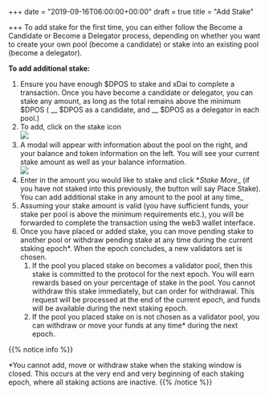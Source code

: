 +++
date = "2019-09-16T06:00:00+00:00"
draft = true
title = "Add Stake"

+++
To add stake for the first time, you can either follow the Become a Candidate or Become a Delegator process, depending on whether you want to create your own pool (become a candidate) or stake into an existing pool (become a delegator).

**To add additional stake:**

1. Ensure you have enough $DPOS to stake and xDai to complete a transaction. Once you have become a candidate or delegator, you can stake any amount, as long as the total remains above the minimum $DPOS ( __ $DPOS as a candidate, and __ $DPOS as a delegator in each pool.)
2. To add, click on the stake icon  
   ![](/uploads/stake_icon.png)
3. A modal will appear with information about the pool on the right, and your balance and token information on the left. You will see your current stake amount as well as your balance information.  
   ![](/uploads/stake_modal_2.png)
4. Enter in the amount you would like to stake and click *_Stake More__ (if you have not staked into this previously, the button will say Place Stake). You can add additional stake in any amount to the pool at any time_
5. Assuming your stake amount is valid (you have sufficient funds, your stake per pool is above the minimum requirements etc.), you will be forwarded to complete the transaction using the web3 wallet interface.
6. Once you have placed or added stake, you can move pending stake to another pool or withdraw pending stake at any time during the current staking epoch*. When the epoch concludes, a new validators set is chosen.
   1. If the pool you placed stake on becomes a validator pool, then this stake is committed to the protocol for the next epoch. You will earn rewards based on your percentage of stake in the pool. You cannot withdraw this stake immediately, but can order for withdrawal. This request will be processed at the end of the current epoch, and funds will be available during the next staking epoch.
   2. If the pool you placed stake on is not chosen as a validator pool, you can withdraw or move your funds at any time* during the next epoch.

{{% notice info %}}

*You cannot add, move or withdraw stake when the staking window is closed. This occurs at the very end and very beginning of each staking epoch, where all staking actions are inactive.
{{% /notice %}}